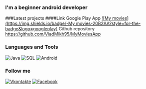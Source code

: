 ### I'm a beginner android developer

###Latest projects
####Link Google Play App
[![My movies](https://img.shields.io/badge/-My movies-20B2AA?style=for-the-badge&logo=googleplay)](https://play.google.com/store/apps/details?id=com.vladmikh.projects.mymovies&hl=ru&gl=US)
Github repository https://github.com/VladMikh95/MyMoviesApp

### Languages and Tools
![Java](https://img.shields.io/badge/-Java-D2691E?style=for-the-badge&logo=java&logoColor=FFFFFF)
![SQL](https://img.shields.io/badge/-SQL-FFFFFF?style=for-the-badge&logo=mysql&logoColor=1E90FF)
![Android](https://img.shields.io/badge/-Android-FFFFFF?style=for-the-badge&logo=android&logoColor=00FF00)

### Follow me
[![Vkontakte](https://img.shields.io/badge/-vkontakte-1E90FF?style=for-the-badge&logo=Vk&logoColor=FFFFFF)](https://vk.com/id144468846)
[![Facebook](https://img.shields.io/badge/-facebook-1E90FF?style=for-the-badge&logo=Facebook&logoColor=FFFFFF)](https://www.facebook.com/profile.php?id=100074650239229)



